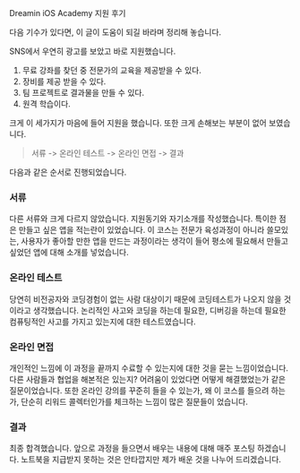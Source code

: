 ﻿Dreamin iOS Academy 지원 후기

다음 기수가 있다면, 이 글이 도움이 되길 바라며 정리해 놓습니다.

SNS에서 우연히 광고를 보았고 바로 지원했습니다. 

1. 무료 강좌를 찾던 중 전문가의 교육을 제공받을 수 있다. 
2. 장비를 제공 받을 수 있다.  
3. 팀 프로젝트로 결과물을 만들 수 있다.
4. 원격 학습이다.    

크게 이 세가지가 마음에 들어 지원을 했습니다. 또한 크게 손해보는 부분이 없어 보였습니다.

> 서류 -> 온라인 테스트 -> 온라인 면접 -> 결과

다음과 같은 순서로 진행되었습니다.

### 서류
다른 서류와 크게 다르지 않았습니다. 지원동기와 자기소개를 작성했습니다. 특이한 점은 만들고 싶은 앱을 적는란이 있었습니다. 이 코스는 전문가 육성과정이 아니라 쓸모있는, 사용자가 좋아할 만한 앱을 만드는 과정이라는 생각이 들어 평소에 필요해서 만들고 싶었던 앱에 대해 소개를 넣었습니다.  

### 온라인 테스트
당연히 비전공자와 코딩경험이 없는 사람 대상이기 때문에 코딩테스트가 나오지 않을 것이라고 생각했습니다. 논리적인 사고와 코딩을 하는데 필요한, 디버깅을 하는데 필요한 컴퓨팅적인 사고를 가지고 있는지에 대한 테스트였습니다.

### 온라인 면접
개인적인 느낌에 이 과정을 끝까지 수료할 수 있는지에 대한 것을 묻는 느낌이었습니다. 다른 사람들과 협업을 해본적은 있는지? 어려움이 있었다면 어떻게 해결했었는가 같은 질문이었습니다. 또한 온라인 강의를 꾸준히 들을 수 있는가, 왜 이 코스를 들으려 하는가, 단순히 리워드 콜렉터인가를 체크하는 느낌이 많은 질문들이 었습니다.

### 결과
최종 합격했습니다. 앞으로 과정을 들으면서 배우는 내용에 대해 매주 포스팅 하겠습니다. 노트북을 지급받지 못하는 것은 안타깝지만 제가 배운 것을 나누어 드리겠습니다.
